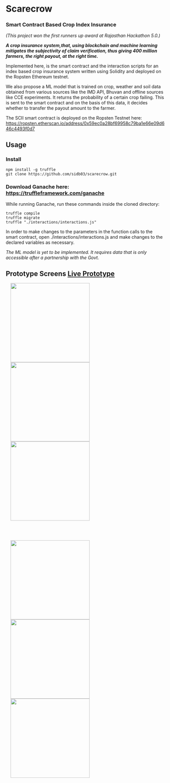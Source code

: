 
# Scarecrow
### Smart Contract Based Crop Index Insurance
*(This project won the first runners up award at Rajasthan Hackathon 5.0.)*


***A crop insurance system,that, using blockchain and machine learning mitigates the subjectivity of claim verification, thus giving 400 million farmers, the right payout, at the right time.***

Implemented here, is the smart contract and the interaction scripts for an index based crop insurance system written using Solidity and deployed on the Ropsten Ethereum testnet. 

We also propose a ML model that is trained on crop, weather and soil data obtained from various sources like the IMD API, Bhuvan and offline sources like CCE experiments. It returns the probability of a certain crop failing. This is sent to the smart contract and on the basis of this data, it decides whether to transfer the payout amount to the farmer.

The SCII smart contract is deployed on the Ropsten Testnet here: https://ropsten.etherscan.io/address/0x59ec0a28bf69958c79ba1e66e09d646c4493f0d7

## Usage
### Install
```script
npm install -g truffle
git clone https://github.com/sidb03/scarecrow.git
```
### Download Ganache here: https://truffleframework.com/ganache

While running Ganache, run these commands inside the cloned directory:
```script
truffle compile
truffle migrate
truffle "./interactions/interactions.js"
```
In order to make changes to the parameters in the function calls to the smart contract, open ./interactions/interactions.js and make changes to the declared variables as necessary.

_The ML model is yet to be implemented. It requires data that is only accessible after a partnership with the Govt._

## Prototype Screens [Live Prototype](www.bit.ly/scarecrowProto)
<p float="left">
  <img src="mockups/1.1-Splash%20Screen.png" width="250" hspace="15">
  <img src="mockups/2.1-Home%20Screen.png" width="250" hspace="15">
  <img src="mockups/5.1-Profile.png" width="250" hspace="15">
</p>
<br/>
<br/>
<p float="left">
  <img src="mockups/3.1-Insurance.png" width="250" hspace="15">
  <img src="mockups/4.1-KCC%20passbook.png" width="250" hspace="15">
  <img src="mockups/8.1-Make%20claim.png" width="250" hspace="15">
</p>


